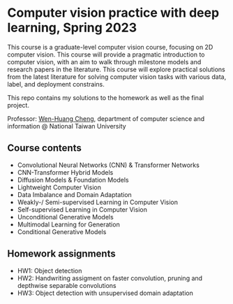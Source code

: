 # Computer vision practice with deep learning, Spring 2023

This course is a graduate-level computer vision course, focusing on 2D computer vision. This course will provide a pragmatic introduction to computer vision, with an aim to walk through milestone models and research papers in the literature. This course will explore practical solutions from the latest literature for solving computer vision tasks with various data, label, and deployment constrains.

This repo contains my solutions to the homework as well as the final project. 

Professor: [Wen-Huang Cheng](http://aimmlab.nctu.edu.tw/whcheng/index_ch.html), department of computer science and information @ National Taiwan University 

## Course contents
- Convolutional Neural Networks (CNN) & Transformer Networks
- CNN-Transformer Hybrid Models
- Diffusion Models & Foundation Models
- Lightweight Computer Vision
- Data Imbalance and Domain Adaptation
- Weakly-/ Semi-supervised Learning in Computer Vision
- Self-supervised Learning in Computer Vision
- Unconditional Generative Models
- Multimodal Learning for Generation
- Conditional Generative Models

## Homework assignments
- HW1: Object detection
- HW2: Handwriting assigment on faster convolution, pruning and depthwise separable convolutions
- HW3: Object detection with unsupervised domain adaptation